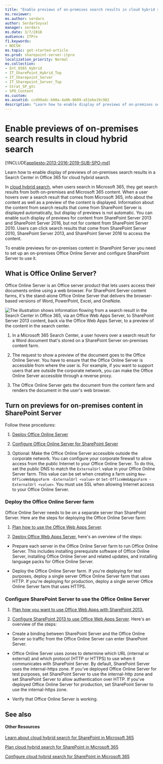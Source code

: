 ```yaml
---
title: "Enable previews of on-premises search results in cloud hybrid search"
ms.reviewer: 
ms.author: serdars
author: SerdarSoysal
manager: serdars
ms.date: 3/7/2018
audience: ITPro
f1.keywords:
- NOCSH
ms.topic: get-started-article
ms.prod: sharepoint-server-itpro
localization_priority: Normal
ms.collection:
- Ent_O365_Hybrid
- IT_SharePoint_Hybrid_Top
- IT_Sharepoint_Server
- IT_Sharepoint_Server_Top
- Strat_SP_gtc
- SPO_Content
ms.custom: 
ms.assetid: ccd99adc-b00a-4a0b-8609-a51ebe19c982
description: "Learn how to enable display of previews of on-premises search results in a Search Center in Office 365 for cloud hybrid search."
---
```


# Enable previews of on-premises search results in cloud hybrid search

[!INCLUDE[appliesto-2013-2016-2019-SUB-SPO-md](../includes/appliesto-2013-2016-2019-SUB-SPO-md.md)]

Learn how to enable display of previews of on-premises search results in a Search Center in Office 365 for cloud hybrid search.
  
In [cloud hybrid search](./learn-about-cloud-hybrid-search-for-sharepoint.md), when users search in Microsoft 365, they get search results from both on-premises and Microsoft 365 content. When a user hovers over a search result that comes from Microsoft 365, info about the content as well as a preview of the content is displayed. Information about the content from search results that come from SharePoint Server is displayed automatically, but display of previews is not automatic. You can enable such display of previews for content from SharePoint Server 2013 and SharePoint Server 2016, but not for content from SharePoint Server 2010. Users can click search results that come from SharePoint Server 2010, SharePoint Server 2013, and SharePoint Server 2016 to access the content.
  
To enable previews for on-premises content in SharePoint Server you need to set up an on-premises Office Online Server and configure SharePoint Server to use it.
  
## What is Office Online Server?

Office Online Server is an Office server product that lets users access their documents online using a web browser. For SharePoint Server content farms, it's the stand-alone Office Online Server that delivers the browser-based versions of Word, PowerPoint, Excel, and OneNote.
  
![The illustration shows information flowing from a search result in the Search Center in Office 365, via an Office Web Apps Server, to SharePoint Server 2013 content, back via the Office Web Apps Server, to a preview of the content in the search center.](../media/2377b7af-2800-437c-8431-b903e8e30482.png)
  
1. In a Microsoft 365 Search Center, a user hovers over a search result for a Word document that's stored on a SharePoint Server on-premises content farm.
    
2. The request to show a preview of the document goes to the Office Online Server. You have to ensure that the Office Online Server is accessible from where the user is. For example, if you want to support users that are outside the corporate network, you can make the Office Online Server accessible through a reverse proxy.
    
3. The Office Online Server gets the document from the content farm and renders the document in the user's web browser.
    
## Turn on previews for on-premises content in SharePoint Server

Follow these procedures:
  
1. [Deploy Office Online Server](/officeonlineserver/deploy-office-online-server)
    
2. [Configure Office Online Server for SharePoint Server](/officeonlineserver/configure-office-online-server-for-sharepoint-server-2016/configure-office-online-server-for-sharepoint-server-2016)
    
3. Optional: Make the Office Online Server accessible outside the corporate network. You can configure your corporate firewall to allow access from the public Internet to your Office Online Server. To do this, set the public DNS to match the `ExternalUrl` value in your Office Online Server farm. This value can be set when creating a farm using `New-OfficeWebAppsFarm -ExternalUrl <value>` or `Set-OfficeWebAppsFarm -ExternalUrl <value>`. You must use SSL when allowing Internet access to your Office Online Server.
    
### Deploy the Office Online Server farm
<a name="BKMK_Deploy_Web_Apps_Server"> </a>

Office Online Server needs to be on a separate server than SharePoint Server. Here are the steps for deploying the Office Online Server farm:
  
1. [Plan how to use the Office Web Apps Server](/webappsserver/plan-office-web-apps-server).
    
2. [Deploy Office Web Apps Server](/webappsserver/deploy-office-web-apps-server), here's an overview of the steps:
    
  - Prepare each server in the Office Online Server farm to run Office Online Server. This includes installing prerequisite software of Office Online Server, installing Office Online Server and related updates, and installing language packs for Office Online Server.
    
  - Deploy the Office Online Server farm. If you're deploying for test purposes, deploy a single server Office Online Server farm that uses HTTP. If you're deploying for production, deploy a single server Office Online Server farm that uses HTTPS.
    
### Configure SharePoint Server to use the Office Online Server
<a name="BKMK_Config_SP_Use_Web_Apps"> </a>

1. [Plan how you want to use Office Web Apps with SharePoint 2013.](/webappsserver/plan-office-web-apps-used-with-sharepoint-2013)
    
2. [Configure SharePoint 2013 to use Office Web Apps Server](/webappsserver/configure-office-web-apps-for-sharepoint-2013). Here's an overview of the steps:
    
  - Create a binding between SharePoint Server and the Office Online Server so traffic from the Office Online Server can enter SharePoint Server.
    
  - Office Online Server uses zones to determine which URL (internal or external) and which protocol (HTTP or HTTPS) to use when it communicates with SharePoint Server. By default, SharePoint Server uses the internal-https zone. If you've deployed Office Online Server for test purposes, set SharePoint Server to use the internal-http zone and set SharePoint Server to allow authentication over HTTP. If you've deployed Office Online Server for production, set SharePoint Server to use the internal-https zone.
    
  - Verify that Office Online Server is working.
    
## See also

#### Other Resources

[Learn about cloud hybrid search for SharePoint in Microsoft 365](./learn-about-cloud-hybrid-search-for-sharepoint.md)
  
[Plan cloud hybrid search for SharePoint in Microsoft 365](./plan-cloud-hybrid-search-for-sharepoint.md)
  
[Configure cloud hybrid search for SharePoint in Microsoft 365](./configure-cloud-hybrid-searchroadmap.md)